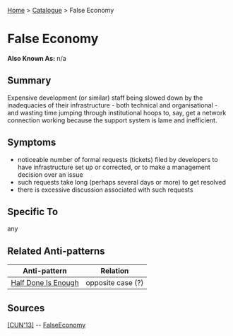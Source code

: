 [Home](../README.md) > [Catalogue](../Antipatterns_catalogue.md) > False Economy


# False Economy

**Also Known As:** n/a


## Summary

Expensive development (or similar) staff being slowed down by the inadequacies of their infrastructure - both technical and organisational - and wasting time jumping through institutional hoops to, say, get a network connection working because the support system is lame and inefficient.

## Symptoms

 - noticeable number of formal requests (tickets) filed by developers to have infrastructure set up or corrected, or to make a management decision over an issue
 - such requests take long (perhaps several days or more) to get resolved
 - there is excessive discussion associated with such requests

## Specific To

any

## Related Anti-patterns

|Anti-pattern  | Relation |
|--|--|
| [Half Done Is Enough](Half_Done_Is_Enough.md) | opposite case (?) |

## Sources

[[CUN'13]](../References.md) -- [FalseEconomy](http://wiki.c2.com/?FalseEconomy)
